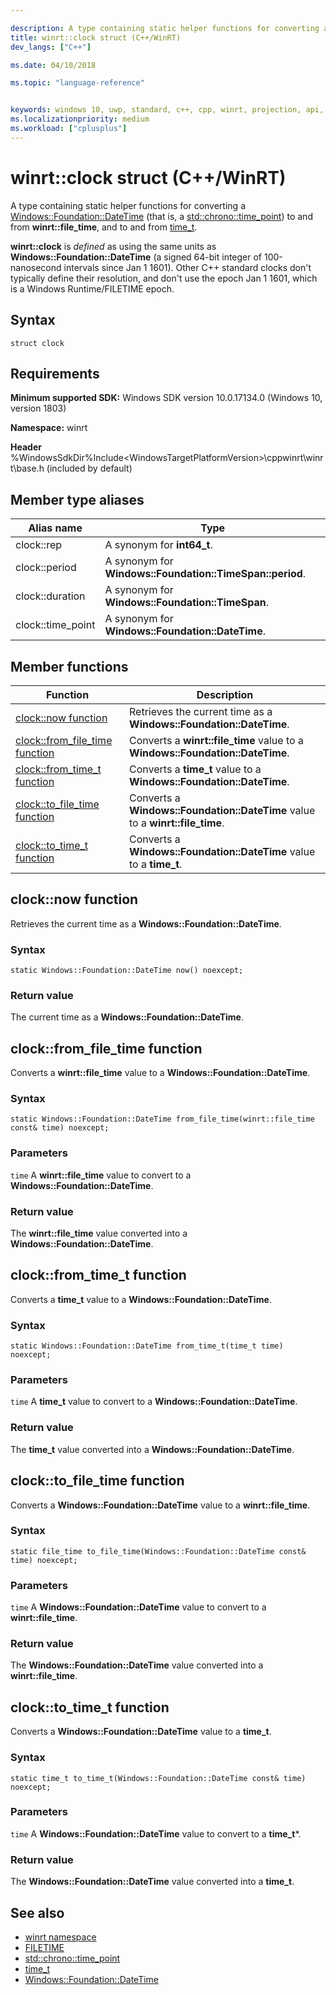 ```yaml
---

description: A type containing static helper functions for converting a Windows::Foundation::DateTime (that is, a std::chrono::time_point) to and from winrt::file_time, and to and from time_t.
title: winrt::clock struct (C++/WinRT)
dev_langs: ["C++"]

ms.date: 04/10/2018

ms.topic: "language-reference"


keywords: windows 10, uwp, standard, c++, cpp, winrt, projection, api, reference, weak
ms.localizationpriority: medium
ms.workload: ["cplusplus"]
---
```


# winrt::clock struct (C++/WinRT)
A type containing static helper functions for converting a [Windows::Foundation::DateTime](/uwp/api/windows.foundation.datetime) (that is, a [std::chrono::time_point](/cpp/standard-library/time-point-class)) to and from **winrt::file_time**, and to and from [time_t](/cpp/c-runtime-library/reference/time-time32-time64).

**winrt::clock** is *defined* as using the same units as **Windows::Foundation::DateTime** (a signed 64-bit integer of 100-nanosecond intervals since Jan 1 1601). Other C++ standard clocks don't typically define their resolution, and don't use the epoch Jan 1 1601, which is a Windows Runtime/FILETIME epoch.

## Syntax
```cppwinrt
struct clock
```

## Requirements
**Minimum supported SDK:** Windows SDK version 10.0.17134.0 (Windows 10, version 1803)

**Namespace:** winrt

**Header** %WindowsSdkDir%Include\<WindowsTargetPlatformVersion>\cppwinrt\winrt\base.h (included by default)

## Member type aliases
|Alias name|Type|
|------------|-----------------|
|clock::rep|A synonym for **int64_t**.|
|clock::period|A synonym for **Windows::Foundation::TimeSpan::period**.|
|clock::duration|A synonym for **Windows::Foundation::TimeSpan**.|
|clock::time_point|A synonym for **Windows::Foundation::DateTime**.|

## Member functions
|Function|Description|
|------------|-----------------|
|[clock::now function](#clocknow-function)|Retrieves the current time as a **Windows::Foundation::DateTime**.|
|[clock::from_file_time function](#clockfrom_file_time-function)|Converts a **winrt::file_time** value to a **Windows::Foundation::DateTime**.|
|[clock::from_time_t function](#clockfrom_time_t-function)|Converts a **time_t** value to a **Windows::Foundation::DateTime**.|
|[clock::to_file_time function](#clockto_file_time-function)|Converts a **Windows::Foundation::DateTime** value to a **winrt::file_time**.|
|[clock::to_time_t function](#clockto_time_t-function)|Converts a **Windows::Foundation::DateTime** value to a **time_t**.|

## clock::now function
Retrieves the current time as a **Windows::Foundation::DateTime**.

### Syntax
```cppwinrt
static Windows::Foundation::DateTime now() noexcept;
```

### Return value 
The current time as a **Windows::Foundation::DateTime**.

## clock::from_file_time function
Converts a **winrt::file_time** value to a **Windows::Foundation::DateTime**.

### Syntax
```cppwinrt
static Windows::Foundation::DateTime from_file_time(winrt::file_time const& time) noexcept;
```

### Parameters
`time`
A **winrt::file_time** value to convert to a **Windows::Foundation::DateTime**.

### Return value 
The **winrt::file_time** value converted into a **Windows::Foundation::DateTime**.

## clock::from_time_t function
Converts a **time_t** value to a **Windows::Foundation::DateTime**.

### Syntax
```cppwinrt
static Windows::Foundation::DateTime from_time_t(time_t time) noexcept;
```

### Parameters
`time`
A **time_t** value to convert to a **Windows::Foundation::DateTime**.

### Return value 
The **time_t** value converted into a **Windows::Foundation::DateTime**.

## clock::to_file_time function
Converts a **Windows::Foundation::DateTime** value to a **winrt::file_time**.

### Syntax
```cppwinrt
static file_time to_file_time(Windows::Foundation::DateTime const& time) noexcept;
```

### Parameters
`time`
A **Windows::Foundation::DateTime** value to convert to a **winrt::file_time**.

### Return value 
The **Windows::Foundation::DateTime** value converted into a **winrt::file_time**.

## clock::to_time_t function
Converts a **Windows::Foundation::DateTime** value to a **time_t**.

### Syntax
```cppwinrt
static time_t to_time_t(Windows::Foundation::DateTime const& time) noexcept;
```

### Parameters
`time`
A **Windows::Foundation::DateTime** value to convert to a **time_t***.

### Return value 
The **Windows::Foundation::DateTime** value converted into a **time_t**.

## See also 
* [winrt namespace](winrt.md)
* [FILETIME](https://msdn.microsoft.com/library/windows/desktop/ms724284)
* [std::chrono::time_point](/cpp/standard-library/time-point-class)
* [time_t](/cpp/c-runtime-library/reference/time-time32-time64)
* [Windows::Foundation::DateTime](/uwp/api/windows.foundation.datetime)
